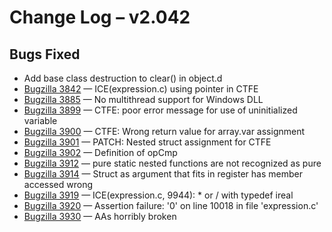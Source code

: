 <h1>Change Log &ndash; v2.042</h1>

<h2 id="bugs-fixed">Bugs Fixed</h2>

* Add base class destruction to clear() in object.d
* [Bugzilla 3842](/bug/3842) &mdash; ICE(expression.c) using pointer in CTFE
* [Bugzilla 3885](/bug/3885) &mdash; No multithread support for Windows DLL
* [Bugzilla 3899](/bug/3899) &mdash; CTFE: poor error message for use of uninitialized variable
* [Bugzilla 3900](/bug/3900) &mdash; CTFE: Wrong return value for array.var assignment
* [Bugzilla 3901](/bug/3901) &mdash; PATCH: Nested struct assignment for CTFE
* [Bugzilla 3902](/bug/3902) &mdash; Definition of opCmp
* [Bugzilla 3912](/bug/3912) &mdash; pure static nested functions are not recognized as pure
* [Bugzilla 3914](/bug/3914) &mdash; Struct as argument that fits in register has member accessed wrong
* [Bugzilla 3919](/bug/3919) &mdash; ICE(expression.c, 9944): * or / with typedef ireal
* [Bugzilla 3920](/bug/3920) &mdash; Assertion failure: '0' on line 10018 in file 'expression.c'
* [Bugzilla 3930](/bug/3930) &mdash; AAs horribly broken
